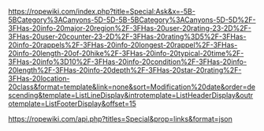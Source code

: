 https://ropewiki.com/index.php?title=Special:Ask&x=-5B-5BCategory%3ACanyons-5D-5D-5B-5BCategory%3ACanyons-5D-5D%2F-3FHas-20info-20major-20region%2F-3FHas-20user-20rating-23-2D%2F-3FHas-20user-20counter-23-2D%2F-3FHas-20rating%3D5%2F-3FHas-20info-20rappels%2F-3FHas-20info-20longest-20rappel%2F-3FHas-20info-20length-20of-20hike%2F-3FHas-20info-20typical-20time%2F-3FHas-20info%3D10%2F-3FHas-20info-20condition%2F-3FHas-20info-20length%2F-3FHas-20info-20depth%2F-3FHas-20star-20rating%2F-3FHas-20location-20class&format=template&link=none&sort=Modification%20date&order=descending&template=ListLineDisplay&introtemplate=ListHeaderDisplay&outrotemplate=ListFooterDisplay&offset=15

https://ropewiki.com/api.php?titles=Special&prop=links&format=json